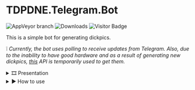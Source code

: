 # TDPDNE.Telegram.Bot
![AppVeyor branch](https://img.shields.io/appveyor/build/Srul1k/tdpdne-telegram-bot/master?logo=appveyor) ![Downloads](https://img.shields.io/github/downloads/cum-foundations/tdpdne-telegram-bot/v1.0.0/total?color=blue&label=downloads) ![Visitor Badge](https://visitor-badge.feriirawann.repl.co?username=cum-foundations&repo=tdpdne-telegram-bot&color=blueviolet&style=for-the-badge&label=views&style=badge)

This is a simple bot for generating dickpics.

❕ *Currently, the bot uses polling to receive updates from Telegram.
Also, due to the inability to have good hardware and as a result of generating new dickpics, [this](https://api.thisdickpicdoesnotexist.com) API is temporarily used to get them.*

<details>
<summary> 🎞️ Presentation</summary>

<br>

![Usage Example](res/usage-example.gif)

</details>

<details>
<summary> ▶️ How to use</summary>

<br>

To launch the bot, you need to:

1. Download the latest release

2. Update *appsettings.json*:  
    * `"BotToken": "{BOT_TOKEN}"`  
    Replace `{BOT_TOKEN}` with your personal one received from [BotFather](https://t.me/BotFather)  

    * `"SupportContact": "{SUPPORT_CONTACT}"`  
    Replace `{SUPPORT_CONTACT}` with your contact information

    * `"Donations": "{DONATIONS}"`  
    Replace `{DONATIONS}` with your donations details  

    <br>

    <details>
    <summary> 🔧(Not necessarily) Update WrapperConfiguration</summary>

    <br>

    * `TDPDNEApiUrl`  
    The URL of the API for getting dickpics ids.  
    * `TDPDNEImageStorageUrl`  
    The URL of the API for getting dickpics images.  
    * `MagickFuzzPercentage`  
    Magick.NET configuration. Adjust the fuzz value as appropriate. But if you make it too large, your image will be trimmed too much.  
    * `AttemptsMaxCount`  
    The number of attempts to get the correct id for a dickpic. After the failure, the message *"Service is temporarily unavailable"* will be displayed.  
    * `MinId`  
    Minimum limit for obtaining a valid id.  
    * `MaxId`  
    Maximum limit for obtaining a valid id.  

    </details>

3. Launch TDPDNE.Telegram.Bot.exe *(or publish a new file to run on your OS if it's not Windows x64 and then run it)*

4. Tell your friends that you love dicks

5. Enjoy! ✨

</details>
